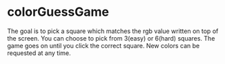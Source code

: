 # colorGuessGame
The goal is to pick a square which matches the rgb value written on top of the screen.
You can choose to pick from 3(easy) or 6(hard) squares.
The game goes on until you click the correct square.
New colors can be requested at any time.
